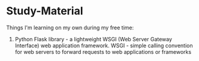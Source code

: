 # Study-Material

Things I'm learning on my own during my free time:

1. Python Flask library - a lightweight WSGI (Web Server Gateway Interface) web application framework.
  WSGI -  simple calling convention for web servers to forward requests to web applications or frameworks
